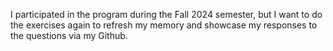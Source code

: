 I participated in the program during the Fall 2024 semester, but I want to do the exercises again to refresh my memory and showcase my responses to the questions via my Github.
